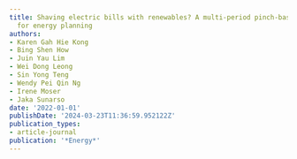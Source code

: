 ```yaml
---
title: Shaving electric bills with renewables? A multi-period pinch-based methodology
  for energy planning
authors:
- Karen Gah Hie Kong
- Bing Shen How
- Juin Yau Lim
- Wei Dong Leong
- Sin Yong Teng
- Wendy Pei Qin Ng
- Irene Moser
- Jaka Sunarso
date: '2022-01-01'
publishDate: '2024-03-23T11:36:59.952122Z'
publication_types:
- article-journal
publication: '*Energy*'
---
```

